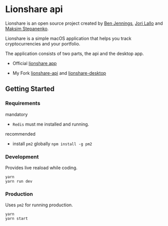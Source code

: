 # Lionshare api

Lionshare is an open source project created by [Ben Jennings](https://twitter.com/benjennin_gs), [Jori Lallo](https://twitter.com/jorilallo) and [Maksim Stepanenko](https://twitter.com/maksim_s).

Lionshare is a simple macOS application that helps you track cryptocurrencies and
your portfolio.

The application consists of two parts, the api and the desktop app.

- Official [lionshare app](https://github.com/lionsharecapital)

- My Fork [lionshare-api](https://goo.gl/5SDuh5) and [lionshare-desktop](https://goo.gl/0QRnK9)


## Getting Started

### Requirements

mandatory

- `Redis` must me installed and running.

recommended

- install `pm2` globally `npm install -g pm2`


### Development

Provides live reaload while coding.

```shell
yarn
yarn run dev
```

### Production

Uses `pm2` for running production.

```shell
yarn
yarn start
```
